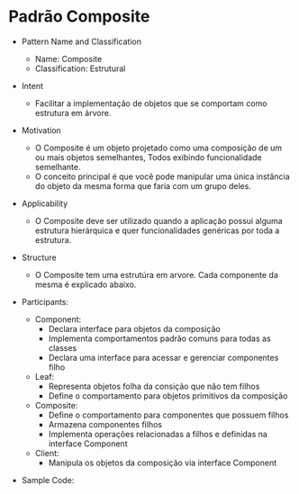 # Padrão Composite

* Pattern Name and Classification
  - Name: Composite
  - Classification: Estrutural


* Intent
  - Facilitar a implementação de objetos que se comportam como estrutura em árvore.

* Motivation
  - O Composite é um objeto projetado como uma composição de um ou mais objetos semelhantes, Todos exibindo funcionalidade semelhante.
  - O conceito principal é que você pode manipular uma única instância do objeto da mesma forma que faria com um grupo deles.

* Applicability
  - O Composite deve ser utilizado quando a aplicação possui alguma estrutura hierárquica e quer funcionalidades genéricas por toda a estrutura.

* Structure
  - O Composite tem uma estrutúra em arvore. Cada componente da mesma é explicado abaixo.
  
* Participants:
  - Component:
    - Declara interface para objetos da composição
    - Implementa comportamentos padrão comuns para todas as classes
    - Declara uma interface para acessar e gerenciar componentes filho
  - Leaf:
    - Representa objetos folha da consição que não tem filhos
    - Define o comportamento para objetos primitivos da composição
  - Composite:
    - Define o comportamento para componentes que possuem filhos
    - Armazena componentes filhos
    - Implementa operações relacionadas a filhos e definidas na interface Component
  - Client:
    - Manipula os objetos da composição via interface Component
    
 - Sample Code:
 
